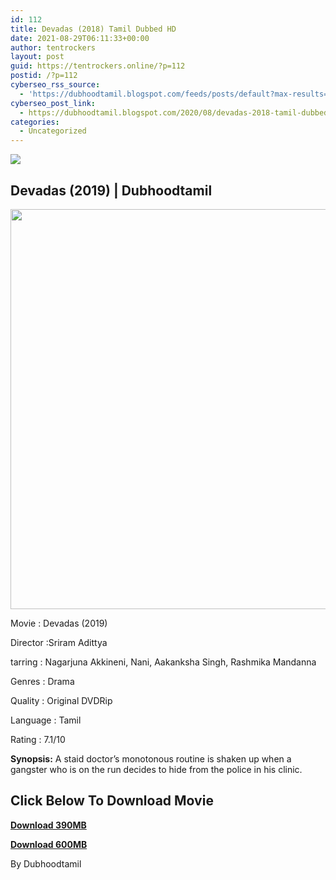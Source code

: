 ```yaml
---
id: 112
title: Devadas (2018) Tamil Dubbed HD
date: 2021-08-29T06:11:33+00:00
author: tentrockers
layout: post
guid: https://tentrockers.online/?p=112
postid: /?p=112
cyberseo_rss_source:
  - 'https://dubhoodtamil.blogspot.com/feeds/posts/default?max-results=150&start-index=151'
cyberseo_post_link:
  - https://dubhoodtamil.blogspot.com/2020/08/devadas-2018-tamil-dubbed-hd.html
categories:
  - Uncategorized
---
```

<div class="media_block">
  <img src="https://1.bp.blogspot.com/-kM9lZ2_U5Z0/X0J-cX7u24I/AAAAAAAABD4/z58vVkufRBwv9IP9NKN3VB2RJu1LOv6FgCLcBGAsYHQ/s72-c/images%2B%252834%2529.jpeg" class="media_thumbnail" />
</div>

## Devadas (2019) | Dubhoodtamil

<div class="separator">
  <a href="https://1.bp.blogspot.com/-kM9lZ2_U5Z0/X0J-cX7u24I/AAAAAAAABD4/z58vVkufRBwv9IP9NKN3VB2RJu1LOv6FgCLcBGAsYHQ/s692/images%2B%252834%2529.jpeg"><img border="0" data-original-height="692" data-original-width="443" height="640" src="https://1.bp.blogspot.com/-kM9lZ2_U5Z0/X0J-cX7u24I/AAAAAAAABD4/z58vVkufRBwv9IP9NKN3VB2RJu1LOv6FgCLcBGAsYHQ/s640/images%2B%252834%2529.jpeg" /></a>
</div>

Movie : Devadas (2019)

Director :Sriram Adittya&nbsp;

tarring	<span></span>: <span></span>Nagarjuna Akkineni, Nani, Aakanksha Singh, Rashmika Mandanna

Genres	<span></span>: Drama&nbsp;

Quality	<span></span>: Original DVDRip&nbsp;

Language : <span></span>Tamil&nbsp;

Rating	<span></span>:	<span></span>7.1/10&nbsp;

**Synopsis:** A staid doctor&#8217;s monotonous routine is shaken up when a gangster who is on the run decides to hide from the police in his clinic.

## **<span>Click Below To Download Movie</span>**

**<span><a href="https://oncehelp.com/Devadas-1" target="_blank" rel="noopener">Download 390MB</a></span>**

**<span><a href="https://oncehelp.com/Devadas-2" target="_blank" rel="noopener">Download 600MB</a></span>**

By Dubhoodtamil